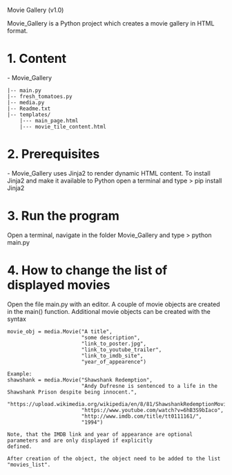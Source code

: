 Movie Gallery (v1.0)

Movie_Gallery is a Python project which creates a movie gallery in HTML format.

<h1> 1. Content </h1>
    - Movie_Gallery
    
    |-- main.py
    |-- fresh_tomatoes.py
    |-- media.py
    |-- Readme.txt
    |-- templates/
        |--- main_page.html
        |--- movie_tile_content.html

<h1> 2. Prerequisites </h1> 
    - Movie_Gallery uses Jinja2 to render dynamic HTML content. To install Jinja2 and make it available to Python
      open a terminal and type
        > pip install Jinja2

<h1> 3. Run the program </h1> 
    Open a terminal, navigate in the folder Movie_Gallery and type
        > python main.py

<h1> 4. How to change the list of displayed movies </h1> 
    Open the file main.py with an editor. A couple of movie objects are created in the main() function. Additional
    movie objects can be created with the syntax

    movie_obj = media.Movie("A title",
							"some description",
							"link_to_poster.jpg",
							"link_to_youtube_trailer",
							"link_to_imdb_site",
							"year_of_appearence")

	Example:
	shawshank = media.Movie("Shawshank Redemption",
							"Andy Dufresne is sentenced to a life in the Shawshank Prison despite being innocent.",
							"https://upload.wikimedia.org/wikipedia/en/8/81/ShawshankRedemptionMoviePoster.jpg",
							"https://www.youtube.com/watch?v=6hB3S9bIaco",
							"http://www.imdb.com/title/tt0111161/",
							"1994")

	Note, that the IMDB link and year of appearance are optional parameters and are only displayed if explicitly
	defined.

	After creation of the object, the object need to be added to the list "movies_list".